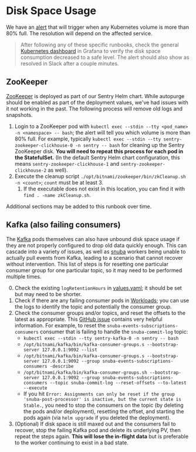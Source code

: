 # Disk Space Usage
We have an [alert](https://monitoring.calitp.org/alerting/grafana/Geo72Nf4z/view) that will trigger when any Kubernetes volume is more than 80% full. The resolution will depend on the affected service.

> After following any of these specific runbooks, check the general [Kubernetes dashboard](https://monitoring.calitp.org/d/oWe9aYxmk/1-kubernetes-deployment-statefulset-daemonset-metrics) in Grafana to verify the disk space consumption decreased to a safe level. The alert should also show as resolved in Slack after a couple minutes.

## ZooKeeper

[ZooKeeper](https://zookeeper.apache.org/) is deployed as part of our Sentry Helm chart. While autopurge should be enabled as part of the deployment values, we've had issues with it not working in the past. The following process will remove old logs and snapshots.
1. Login to a ZooKeeper pod with `kubectl exec --stdin --tty <pod_name> -n <namespace> -- bash`; the alert will tell you which volume is more than 80% full. For example, typically `kubectl exec --stdin --tty sentry-zookeeper-clickhouse-0 -n sentry -- bash` for cleaning up the Sentry ZooKeeper disk. **You will need to repeat this process for each pod in the StatefulSet.** (In the default Sentry Helm chart configuration, this means `sentry-zookeeper-clickhouse-1` and `sentry-zookeeper-clickhouse-2` as well).
2. Execute the cleanup script `./opt/bitnami/zookeeper/bin/zkCleanup.sh -n <count>`; `count` must be at least 3.
   1. If the executable does not exist in this location, you can find it with `find . -name zkCleanup.sh`.

Additional sections may be added to this runbook over time.

## Kafka (also failing consumers)
The [Kafka](https://kafka.apache.org/) pods themselves can also have unbound disk space usage if they are not properly configured to drop old data quickly enough. This can cascade into a variety of issues, as well as [snuba](https://getsentry.github.io/snuba/architecture/overview.html) workers being unable to actually pull events from Kafka, leading to a scenario that cannot recover without intervention. This list of steps is for resetting one particular consumer group for one particular topic, so it may need to be performed multiple times.

0. Check the existing `logRetentionHours` in [values.yaml](../../kubernetes/apps/charts/sentry/values.yaml); it should be set but may need to be shorter.
2. Check if there are any failing consumer pods in [Workloads](https://console.cloud.google.com/kubernetes/workload?project=cal-itp-data-infra); you can use the logs to identify the topic and potentially the consumer group.
3. Check the consumer groups and/or topics, and reset the offsets to the latest as appropriate. This [GitHub issue](https://github.com/getsentry/self-hosted/issues/478#issuecomment-666254392) contains very helpful information. For example, to reset the `snuba-events-subscriptions-consumers` consumer that is failing to handle the `snuba-commit-log` topic:
   * `kubectl exec --stdin --tty sentry-kafka-0 -n sentry -- bash`
   * `/opt/bitnami/kafka/bin/kafka-consumer-groups.s --bootstrap-server 127.0.0.1:9092 --list`
   * `/opt/bitnami/kafka/bin/kafka-consumer-groups.s --bootstrap-server 127.0.0.1:9092 --group snuba-events-subscriptions-consumers -describe`
   * `/opt/bitnami/kafka/bin/kafka-consumer-groups.sh --bootstrap-server 127.0.0.1:9092 --group snuba-events-subscriptions-consumers --topic snuba-commit-log --reset-offsets --to-latest --execute`
   * If you hit `Error: Assignments can only be reset if the group 'snuba-post-processor' is inactive, but the current state is Stable.`, you need to stop the consumers on the topic (by deleting the pods and/or deployment), resetting the offset, and starting the pods again (via `helm upgrade` if you deleted the deployment).
1. (Optional) If disk space is still maxed out and the consumers fail to recover, stop the failing Kafka pod and delete its underlying PV, then repeat the steps again. **This will lose the in-flight data** but is preferable to the worker continuing to exist in a bad state.
